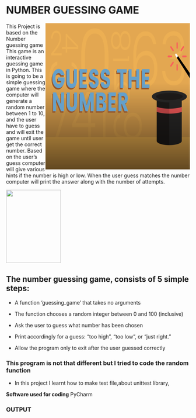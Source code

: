 # NUMBER GUESSING GAME
<img align="right" width="396" height="400" src="https://raw.githubusercontent.com/hrshita-kshyp/NGG/master/NGG-i1.png">
     
This Project is based on the Number guessing game This game is an interactive guessing game in Python. This is going to be a simple guessing game where the computer will generate a random number between 1 to 10, and the user have to guess and will exit the game until user get the correct number.
Based on the user’s guess computer will give various hints if the number is high or low. When the user guess matches the number computer will print the answer along with the number of attempts.


<img align="centre" width=150 height=200 src="https://media.giphy.com/media/2L1KmLRW5HOY9NRxqM/giphy.gif">

 ## The number guessing game, consists of 5 simple steps:
-  A function ‘guessing_game’ that takes no arguments

- The function chooses a random integer between 0 and 100 (inclusive)

- Ask the user to guess what number has been chosen

- Print accordingly for a guess: “too high”, “too low”, or “just right.”

- Allow the program only to exit after the user guessed correctly
 
 ### This program is not that different but I tried to code the random function 
 
  - In this project I learnt how to make test file,about unittest library,

**Software used for coding** PyCharm

### **OUTPUT**
